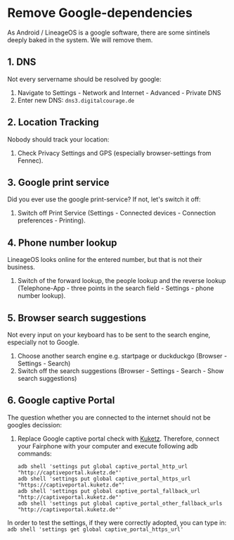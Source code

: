 # Remove Google-dependencies
As Android / LineageOS is a google software, there are some sintinels deeply baked in the system. We will remove them.

## 1. DNS

Not every servername should be resolved by google:

1. Navigate to Settings - Network and Internet - Advanced - Private DNS
2. Enter new DNS: `dns3.digitalcourage.de`

## 2. Location Tracking

Nobody should track your location:

1. Check Privacy Settings and GPS (especially browser-settings from Fennec).

## 3. Google print service

Did you ever use the google print-service? If not, let's switch it off:

1. Switch off Print Service (Settings - Connected devices - Connection preferences - Printing).

## 4. Phone number lookup

LineageOS looks online for the entered number, but that is not their business.

1. Switch of the forward lookup, the people lookup and the reverse lookup (Telephone-App - three points in the search field - Settings - phone number lookup).

## 5. Browser search suggestions

Not every input on your keyboard has to be sent to the search engine, especially not to Google.

1. Choose another search engine e.g. startpage or duckduckgo (Browser - Settings - Search)
1. Switch off the search suggestions (Browser - Settings - Search - Show search suggestions)

## 6. Google captive Portal

The question whether you are connected to the internet should not be googles decission:

1. Replace Google captive portal check with [Kuketz](https://www.kuketz-blog.de/android-captive-portal-check-204-http-antwort-von-captiveportal-kuketz-de/). Therefore, connect your Fairphone with your computer and execute following adb commands:  
   ```
   adb shell 'settings put global captive_portal_http_url "http://captiveportal.kuketz.de"'
   adb shell 'settings put global captive_portal_https_url "https://captiveportal.kuketz.de"'
   adb shell 'settings put global captive_portal_fallback_url "http://captiveportal.kuketz.de"'
   adb shell 'settings put global captive_portal_other_fallback_urls "http://captiveportal.kuketz.de"'
   ```

In order to test the settings, if they were correctly adopted, you can type in:
`adb shell 'settings get global captive_portal_https_url'`
